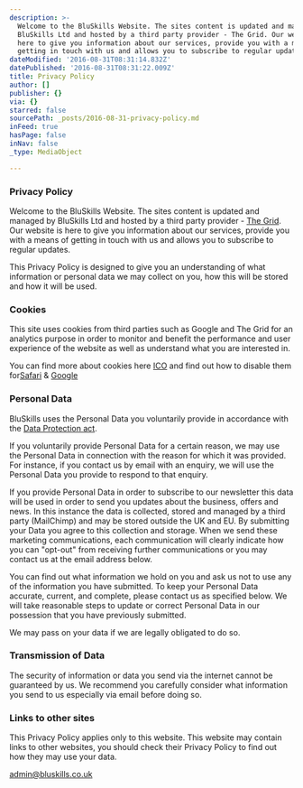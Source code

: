 ```yaml
---
description: >-
  Welcome to the BluSkills Website. The sites content is updated and managed by
  BluSkills Ltd and hosted by a third party provider - The Grid. Our website is
  here to give you information about our services, provide you with a means of
  getting in touch with us and allows you to subscribe to regular updates.
dateModified: '2016-08-31T08:31:14.832Z'
datePublished: '2016-08-31T08:31:22.009Z'
title: Privacy Policy
author: []
publisher: {}
via: {}
starred: false
sourcePath: _posts/2016-08-31-privacy-policy.md
inFeed: true
hasPage: false
inNav: false
_type: MediaObject

---
```

### Privacy Policy

Welcome to the BluSkills Website. The sites content is updated and managed by BluSkills Ltd and hosted by a third party provider - [The Grid][0]. Our website is here to give you information about our services, provide you with a means of getting in touch with us and allows you to subscribe to regular updates.

This Privacy Policy is designed to give you an understanding of what information or personal data we may collect on you, how this will be stored and how it will be used.

### Cookies

This site uses cookies from third parties such as Google and The Grid for an analytics purpose in order to monitor and benefit the performance and user experience of the website as well as understand what you are interested in.

You can find more about cookies here [ICO][1] and find out how to disable them for[Safari][2] & [Google][3]

### Personal Data

BluSkills uses the Personal Data you voluntarily provide in accordance with the [Data Protection act][4].

If you voluntarily provide Personal Data for a certain reason, we may use the Personal Data in connection with the reason for which it was provided. For instance, if you contact us by email with an enquiry, we will use the Personal Data you provide to respond to that enquiry.

If you provide Personal Data in order to subscribe to our newsletter this data will be used in order to send you updates about the business, offers and news. In this instance the data is collected, stored and managed by a third party (MailChimp) and may be stored outside the UK and EU. By submitting your Data you agree to this collection and storage. When we send these marketing communications, each communication will clearly indicate how you can "opt-out" from receiving further communications or you may contact us at the email address below.

You can find out what information we hold on you and ask us not to use any of the information you have submitted. To keep your Personal Data accurate, current, and complete, please contact us as specified below. We will take reasonable steps to update or correct Personal Data in our possession that you have previously submitted.

We may pass on your data if we are legally obligated to do so.

### Transmission of Data

The security of information or data you send via the internet cannot be guaranteed by us. We recommend you carefully consider what information you send to us especially via email before doing so.

### Links to other sites

This Privacy Policy applies only to this website. This website may contain links to other websites, you should check their Privacy Policy to find out how they may use your data.

admin@bluskills.co.uk

[0]: https://thegrid.io/ "TheGrid"
[1]: https://ico.org.uk/for-the-public/online/cookies/ "cookies"
[2]: https://support.apple.com/kb/ph17191?locale=en_US "Safari Disable Cookies"
[3]: https://support.google.com/accounts/answer/61416?hl=en "Google Disable Cookies"
[4]: https://www.gov.uk/data-protection/the-data-protection-act "Data Protection Act"